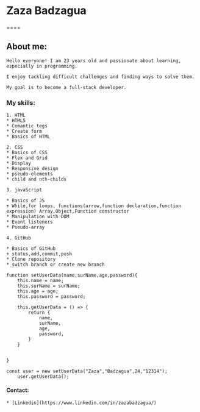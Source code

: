 # Zaza Badzagua
====

## About me:
    Hello everyone! I am 23 years old and passionate about learning, especially in programming. 
    
    I enjoy tackling difficult challenges and finding ways to solve them. 
    
    My goal is to become a full-stack developer.


### My skills:
    1. HTML
    * HTML5
    * Cemantic tegs
    * Create form
    * Basics of HTML

    2. CSS
    * Basics of CSS
    * Flex and Grid
    * Display
    * Responsive design
    * pseudo-elements
    * child and nth-childs

    3. javaScript

    * Basics of JS
    + While,for loops, functions(arrow,function declaration,function expression) Array,Object,Function constructor
    * Manipulation with DOM
    * Event listeners
    * Pseudo-array

    4. GitHub
    
    * Basics of GitHub
    + status,add,commit,push
    * Clone repository
    * switch branch or create new branch
    

```
function setUserData(name,surName,age,password){
    this.name = name;
    this.surName = surName;
    this.age = age;
    this.password = password;
    
    this.getUserData = () => {
        return {
            name,
            surName,
            age,
            password,
        }
    }

    
}

const user = new setUserData("Zaza","Badzagua",24,"12314");
    user.getUserData();

```

#### Contact:

    * [Linkedin](https://www.linkedin.com/in/zazabadzagua/)
